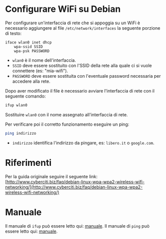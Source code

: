 # Configurare WiFi su Debian
Per configurare un'interfaccia di rete che si appoggia su un WiFi è necessario aggiungere al file `/etc/network/interfaces` la seguente porzione di testo:
```
iface wlan0 inet dhcp
    wpa-ssid SSID
    wpa-psk PASSWORD
```
- `wlan0` è il nome dell'interfaccia.
- `SSID` deve essere sostituito con l'SSID della rete alla quale ci si vuole connettere (es: "mia-wifi").
- `PASSWORD` deve essere sostituita con l'eventuale password necessaria per accedere alla rete. 

Dopo aver modificato il file è necessario avviare l'interfaccia di rete con il seguente comando:
```bash
ifup wlan0
```
Sostituire `wlan0` con il nome assegnato all'interfaccia di rete.

Per verificare poi il corretto funzionamento eseguire un ping:
```bash
ping indirizzo
```
- `indirizzo` identifica l'indirizzo da pingare, es: `libero.it` o `google.com`.

# Riferimenti
Per la guida originale seguire il seguente link: [http://www.cyberciti.biz/faq/debian-linux-wpa-wpa2-wireless-wifi-networking/](http://www.cyberciti.biz/faq/debian-linux-wpa-wpa2-wireless-wifi-networking/)

# Manuale
Il manuale di `ifup` può essere letto qui: [manuale](http://linux.die.net/man/8/ifup).
Il manuale di `ping` può essere letto qui: [manuale](http://linux.die.net/man/8/ping).